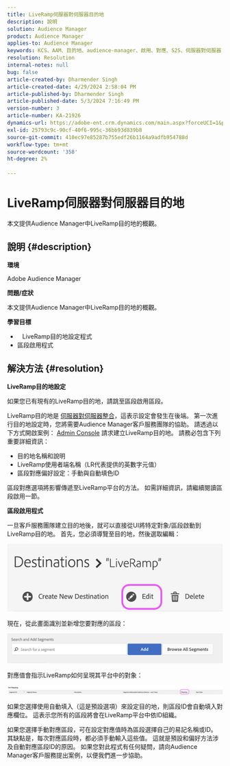 ```yaml
---
title: LiveRamp伺服器對伺服器目的地
description: 說明
solution: Audience Manager
product: Audience Manager
applies-to: Audience Manager
keywords: KCS、AAM、目的地、audience-manager、啟用、對應、S2S、伺服器對伺服器
resolution: Resolution
internal-notes: null
bug: false
article-created-by: Dharmender Singh
article-created-date: 4/29/2024 2:58:04 PM
article-published-by: Dharmender Singh
article-published-date: 5/3/2024 7:16:49 PM
version-number: 3
article-number: KA-21926
dynamics-url: https://adobe-ent.crm.dynamics.com/main.aspx?forceUCI=1&pagetype=entityrecord&etn=knowledgearticle&id=690836e1-3806-ef11-9f8a-6045bd034c54
exl-id: 25793c9c-90cf-40f6-995c-36bb93d839b8
source-git-commit: 410ec97e85287b755edf26b1164a9adfb954788d
workflow-type: tm+mt
source-wordcount: '358'
ht-degree: 2%

---
```


# LiveRamp伺服器對伺服器目的地


本文提供Audience Manager中LiveRamp目的地的概觀。

## 說明 {#description}


<b>環境</b>

Adobe Audience Manager

<b>問題/症狀</b>

本文提供Audience Manager中LiveRamp目的地的概觀。

<b>學習目標</b>

- &#x200B;&#x200B; &#x200B;&#x200B; &#x200B; &#x200B;&#x200B;LiveRamp目的地設定程式
- 區段啟用程式



## 解決方法 {#resolution}


<b>LiveRamp目的地設定</b>

如果您已有現有的LiveRamp目的地，請跳至區段啟用區段。  

LiveRamp目的地是 [伺服器對伺服器整合](https://experienceleague.adobe.com/docs/audience-manager/user-guide/features/destinations/device-based/device-based-destinations-list.html?lang=en)，這表示設定會發生在後端。 第一次進行目的地設定時，您將需要Audience Manager客戶服務團隊的協助。 請透過以下方式開啟案例： [Admin Console](https://adminconsole.adobe.com/) 請求建立LiveRamp目的地。 請務必包含下列重要詳細資訊：

- 目的地名稱和說明
- LiveRamp使用者端名稱（LR代表提供的英數字元值）
- 區段對應偏好設定：手動與自動填色ID


區段對應選項將影響傳遞至LiveRamp平台的方法。 如需詳細資訊，請繼續閱讀區段啟用一節。



<b>區段啟用程式</b>

一旦客戶服務團隊建立目的地後，就可以直接從UI將特定對象/區段啟動到LiveRamp目的地。 首先，您必須導覽至目的地，然後選取編輯：

![](assets/bd9e9cba-89e3-ed11-a7c7-6045bd0065b6.png)



現在，從此畫面識別並新增您要對應的區段：

![](assets/d96041d3-89e3-ed11-a7c7-6045bd0065b6.png)

對應值會指示LiveRamp如何呈現其平台中的對象： 

![](assets/75158bf1-89e3-ed11-a7c7-6045bd0065b6.png)

如果您選擇使用自動填入（這是預設選項）來設定目的地，則區段ID會自動填入對應欄位。 這表示您所有的區段將會在LiveRamp平台中依ID組織。

如果您選擇手動對應區段，可在設定對應值時為區段選擇自己的易記名稱或ID。 其缺點是，每次對應區段時，都必須手動輸入這些值。 這就是預設和偏好方法涉及自動對應區段ID的原因。 如果您對此程式有任何疑問，請向Audience Manager客戶服務提出案例，以便我們進一步協助。
